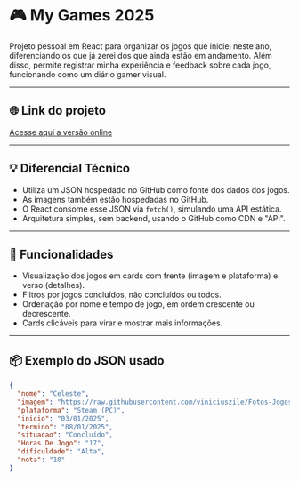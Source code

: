 # 🎮 My Games 2025

Projeto pessoal em React para organizar os jogos que iniciei neste ano, diferenciando os que já zerei dos que ainda estão em andamento. Além disso, permite registrar minha experiência e feedback sobre cada jogo, funcionando como um diário gamer visual.

---

## 🌐 Link do projeto

[Acesse aqui a versão online](https://zile-games-2025.netlify.app/)

---

## 💡 Diferencial Técnico

- Utiliza um JSON hospedado no GitHub como fonte dos dados dos jogos.
- As imagens também estão hospedadas no GitHub.
- O React consome esse JSON via `fetch()`, simulando uma API estática.
- Arquitetura simples, sem backend, usando o GitHub como CDN e "API".

---

## 🚀 Funcionalidades

- Visualização dos jogos em cards com frente (imagem e plataforma) e verso (detalhes).
- Filtros por jogos concluídos, não concluídos ou todos.
- Ordenação por nome e tempo de jogo, em ordem crescente ou decrescente.
- Cards clicáveis para virar e mostrar mais informações.

---

## 📦 Exemplo do JSON usado

```json
{
  "nome": "Celeste",
  "imagem": "https://raw.githubusercontent.com/viniciuszile/Fotos-Jogos/main/celeste.jpg",
  "plataforma": "Steam (PC)",
  "inicio": "03/01/2025",
  "termino": "08/01/2025",
  "situacao": "Concluído",
  "Horas De Jogo": "17",
  "dificuldade": "Alta",
  "nota": "10"
}
